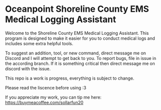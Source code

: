# Oceanpoint Shoreline County EMS Medical Logging Assistant
Welcome to the Shoreline County EMS Medical Logging Assistant. This program is designed to make it easier for you to conduct medical logs and includes some extra helpful tools.

To suggest an addition, tool, or new command, direct message me on Discord and I will attempt to get back to you. To report bugs, file in issue in the according branch. If it is something critical then direct message me on discord with the issue.

This repo is a work is progress, everything is subject to change.

Please read the liscence before using :3

If you appreciate my work, you can tip me here: https://buymeacoffee.com/sollarfun20